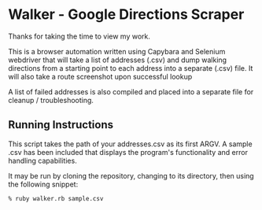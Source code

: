 Walker - Google Directions Scraper
=======================

Thanks for taking the time to view my work. 

This is a browser automation written using Capybara and Selenium webdriver that will take a list of addresses (.csv) and dump walking directions from a starting point to each address into a separate (.csv) file. It will also take a route screenshot upon successful lookup

A list of failed addresses is also compiled and placed into a separate file for cleanup / troubleshooting.


## Running Instructions

This script takes the path of your addresses.csv as its first ARGV. A sample .csv has been included that displays the program's functionality and error handling capabilities.

It may be run by cloning the repository, changing to its directory, then using the following snippet:

  ```bash
  % ruby walker.rb sample.csv
  ```
